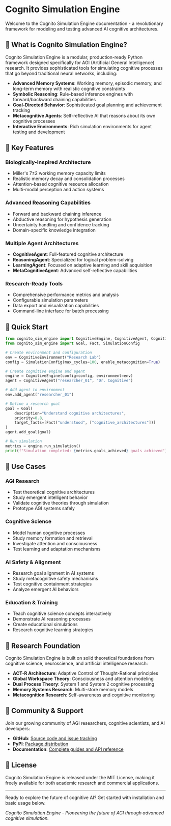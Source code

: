 # Cognito Simulation Engine

Welcome to the Cognito Simulation Engine documentation - a revolutionary framework for modeling and testing advanced AI cognitive architectures.

## 🧠 What is Cognito Simulation Engine?

Cognito Simulation Engine is a modular, production-ready Python framework designed specifically for AGI (Artificial General Intelligence) research. It provides sophisticated tools for simulating cognitive processes that go beyond traditional neural networks, including:

- **Advanced Memory Systems**: Working memory, episodic memory, and long-term memory with realistic cognitive constraints
- **Symbolic Reasoning**: Rule-based inference engines with forward/backward chaining capabilities  
- **Goal-Directed Behavior**: Sophisticated goal planning and achievement tracking
- **Metacognitive Agents**: Self-reflective AI that reasons about its own cognitive processes
- **Interactive Environments**: Rich simulation environments for agent testing and development

## 🌟 Key Features

### Biologically-Inspired Architecture
- Miller's 7±2 working memory capacity limits
- Realistic memory decay and consolidation processes
- Attention-based cognitive resource allocation
- Multi-modal perception and action systems

### Advanced Reasoning Capabilities
- Forward and backward chaining inference
- Abductive reasoning for hypothesis generation
- Uncertainty handling and confidence tracking
- Domain-specific knowledge integration

### Multiple Agent Architectures
- **CognitiveAgent**: Full-featured cognitive architecture
- **ReasoningAgent**: Specialized for logical problem-solving
- **LearningAgent**: Focused on adaptive learning and skill acquisition  
- **MetaCognitiveAgent**: Advanced self-reflective capabilities

### Research-Ready Tools
- Comprehensive performance metrics and analysis
- Configurable simulation parameters
- Data export and visualization capabilities
- Command-line interface for batch processing

## 🚀 Quick Start

```python
from cognito_sim_engine import CognitiveEngine, CognitiveAgent, CognitiveEnvironment
from cognito_sim_engine import Goal, Fact, SimulationConfig

# Create environment and configuration
env = CognitiveEnvironment("Research Lab")
config = SimulationConfig(max_cycles=100, enable_metacognition=True)

# Create cognitive engine and agent
engine = CognitiveEngine(config=config, environment=env)
agent = CognitiveAgent("researcher_01", "Dr. Cognitive")

# Add agent to environment
env.add_agent("researcher_01")

# Define a research goal
goal = Goal(
    description="Understand cognitive architectures",
    priority=0.8,
    target_facts=[Fact("understood", ["cognitive_architectures"])]
)
agent.add_goal(goal)

# Run simulation
metrics = engine.run_simulation()
print(f"Simulation completed: {metrics.goals_achieved} goals achieved")
```

## 🎯 Use Cases

### AGI Research
- Test theoretical cognitive architectures
- Study emergent intelligent behavior
- Validate cognitive theories through simulation
- Prototype AGI systems safely

### Cognitive Science
- Model human cognitive processes
- Study memory formation and retrieval
- Investigate attention and consciousness
- Test learning and adaptation mechanisms

### AI Safety & Alignment
- Research goal alignment in AI systems
- Study metacognitive safety mechanisms
- Test cognitive containment strategies
- Analyze emergent AI behaviors

### Education & Training
- Teach cognitive science concepts interactively
- Demonstrate AI reasoning processes
- Create educational simulations
- Research cognitive learning strategies

## 🔬 Research Foundation

Cognito Simulation Engine is built on solid theoretical foundations from cognitive science, neuroscience, and artificial intelligence research:

- **ACT-R Architecture**: Adaptive Control of Thought-Rational principles
- **Global Workspace Theory**: Consciousness and attention modeling
- **Dual Process Theory**: System 1 and System 2 cognitive processing
- **Memory Systems Research**: Multi-store memory models
- **Metacognition Research**: Self-awareness and cognitive monitoring

## 🤝 Community & Support

Join our growing community of AGI researchers, cognitive scientists, and AI developers:

- **GitHub**: [Source code and issue tracking](https://github.com/krish567366/cognito-sim-engine)
- **PyPI**: [Package distribution](https://pypi.org/project/cognito-sim-engine/)
- **Documentation**: [Complete guides and API reference](https://krish567366.github.io/cognito-sim-engine)

## 📄 License

Cognito Simulation Engine is released under the MIT License, making it freely available for both academic research and commercial applications.

---

Ready to explore the future of cognitive AI? Get started with installation and basic usage below.

*Cognito Simulation Engine - Pioneering the future of AGI through advanced cognitive simulation.*
